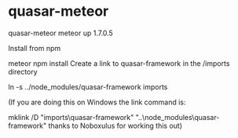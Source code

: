 # quasar-meteor
quasar-meteor meteor up 1.7.0.5

Install from npm

meteor npm install
Create a link to quasar-framework in the /imports directory

ln -s ../node_modules/quasar-framework imports

(If you are doing this on Windows the link command is:

mklink /D "imports\quasar-framework" "..\node_modules\quasar-framework\"
thanks to Noboxulus for working this out)
